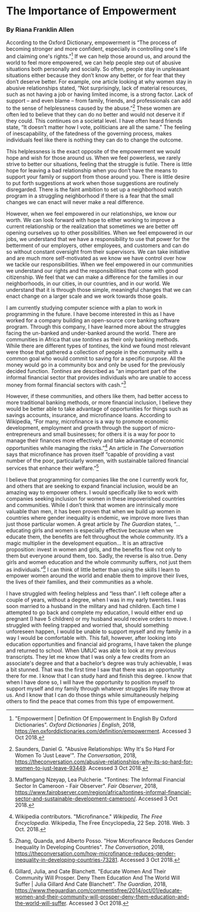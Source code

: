# The Importance of Empowerment  
### By Riana Franklin Allen

According to the Oxford Dictionary, empowerment is “The process of becoming stronger and more confident, especially in controlling one's life and claiming one's rights.”[^1]  If we can help those around us, and around the world to feel more empowered, we can help people step out of abusive situations both personally and socially.  So often, people stay in unpleasant situations either because they don’t know any better, or for fear that they don’t deserve better.  For example, one article looking at why women stay in abusive relationships stated, “Not surprisingly, lack of material resources, such as not having a job or having limited income, is a strong factor. Lack of support – and even blame – from family, friends, and professionals can add to the sense of helplessness caused by the abuse.”[^2] These women are often led to believe that they can do no better and would not deserve it if they could. This continues on a societal level. I have often heard friends state, “It doesn’t matter how I vote, politicians are all the same.”  The feeling of inescapability, of the fatedness of the governing process, makes individuals feel like there is nothing they can do to change the outcome.

This helplessness is the exact opposite of the empowerment we would hope and wish for those around us.  When we feel powerless, we rarely strive to better our situations, feeling that the struggle is futile. There is little hope for leaving a bad relationship when you don’t have the means to support your family or support from those around you.  There is little desire to put forth suggestions at work when those suggestions are routinely disregarded. There is the faint ambition to set up a neighborhood watch program in a struggling neighborhood if there is a fear that the small changes we can enact will never make a real difference.

However, when we feel empowered in our relationships, we know our worth. We can look forward with hope to either working to improve a current relationship or the realization that sometimes we are better off opening ourselves up to other possibilities. When we feel empowered in our jobs, we understand that we have a responsibility to use that power for the betterment of our employers, other employees, and customers and can do so without constant oversight from their supervisors.  We can take initiative and are much more self-motivated as we know we have control over how we tackle our responsibilities. When we feel empowered in our communities we understand our rights and the responsibilities that come with good citizenship.  We feel that we can make a difference for the families in our neighborhoods, in our cities, in our countries, and in our world.  We understand that it is through those simple, meaningful changes that we can enact change on a larger scale and we work towards those goals.  

I am currently studying computer science with a plan to work in programming in the future.  I have become interested in this as I have worked for a company building an open-source core banking software program.  Through this company, I have learned more about the struggles facing the un-banked and under-banked around the world.  There are communities in Africa that use *tontines* as their only banking methods.  While there are different types of *tontines,* the kind we found most relevant were those that gathered a collection of people in the community with a common goal who would commit to saving for a specific purpose. All the money would go in a community box and only be used for the previously decided function. *Tontines* are described as “an important part of the informal financial sector that provides individuals who are unable to access money from formal financial sectors with cash.”[^3]    

However, if these communities, and others like them, had better access to more traditional banking methods, or more financial inclusion, I believe they would be better able to take advantage of opportunities for things such as savings accounts, insurance, and microfinance loans. According to Wikipedia, “For many, microfinance is a way to promote economic development, employment and growth through the support of micro-entrepreneurs and small businesses; for others it is a way for poor to manage their finances more effectively and take advantage of economic opportunities while managing the risks.”[^4] An article in *The Conversation* says that microfinance has proven itself “capable of providing a vast number of the poor, particularly women, with sustainable tailored financial services that enhance their welfare.”[^5]  

I believe that programming for companies like the one I currently work for, and others that are seeking to expand financial inclusion, would be an amazing way to empower others.  I would specifically like to work with companies seeking inclusion for women in these impoverished countries and communities.  While I don’t think that women are intrinsically more valuable than men, it has been proven that when we build up women in countries where gender inequality is endemic, we improve more lives than just those particular women.  A great article by *The Guardian* states, “... educating girls and women is especially effective because when we educate them, the benefits are felt throughout the whole community. It’s a magic multiplier in the development equation… It is an attractive proposition: invest in women and girls, and the benefits flow not only to them but everyone around them, too. Sadly, the reverse is also true. Deny girls and women education and the whole community suffers, not just them as individuals.”[^6] I can think of little better than using the skills I learn to empower women around the world and enable them to improve their lives, the lives of their families, and their communities as a whole.  

I have struggled with feeling helpless and “less than”.  I left college after a couple of years, without a degree, when I was in my early twenties.  I was soon married to a husband in the military and had children.  Each time I attempted to go back and complete my education, I would either end up pregnant (I have 5 children) or my husband would receive orders to move.  I struggled with feeling trapped and worried that, should something unforeseen happen, I would be unable to support myself and my family in a way I would be comfortable with. This fall, however, after looking into education opportunities and financial aid programs, I have taken the plunge and returned to school.  When UMUC was able to look at my previous transcripts. They let me know that I was only a few credits from an associate's degree and that a bachelor’s degree was truly achievable, I was a bit stunned. That was the first time I saw that there was an opportunity there for me.  I know that I can study hard and finish this degree.  I know that when I have done so, I will have the opportunity to position myself to support myself and my family through whatever struggles life may throw at us.  And I know that I can do those things while simultaneously helping others to find the peace that comes from this type of empowerment.

[^1]:  "Empowerment | Definition Of Empowerment In English By Oxford Dictionaries". *Oxford Dictionaries | English*, 2018, https://en.oxforddictionaries.com/definition/empowerment. Accessed 3 Oct 2018\.

[^2]:  Saunders, Daniel G. "Abusive Relationships: Why It's So Hard For Women To 'Just Leave'". *The Conversation*, 2018, https://theconversation.com/abusive-relationships-why-its-so-hard-for-women-to-just-leave-93449. Accessed 3 Oct 2018\.

[^3]:  Maffengang Nzeyap, Lea Pulcherie. "Tontines: The Informal Financial Sector In Cameroon \- Fair Observer". *Fair Observer*, 2018, https://www.fairobserver.com/region/africa/tontines-informal-financial-sector-and-sustainable-development-cameroon/. Accessed 3 Oct 2018\.

[^4]:  Wikipedia contributors. "Microfinance." *Wikipedia, The Free Encyclopedia*. Wikipedia, The Free Encyclopedia, 22 Sep. 2018\. Web. 3 Oct. 2018\.

[^5]:  Zhang, Quanda, and Alberto Posso. "How Microfinance Reduces Gender Inequality In Developing Countries". *The Conversation*, 2018, https://theconversation.com/how-microfinance-reduces-gender-inequality-in-developing-countries-73281. Accessed 3 Oct 2018\.

[^6]:  Gillard, Julia, and Cate Blanchett. "Educate Women And Their Community Will Prosper. Deny Them Education And The World Will Suffer | Julia Gillard And Cate Blanchett". *The Guardian*, 2018, https://www.theguardian.com/commentisfree/2014/oct/01/educate-women-and-their-community-will-prosper-deny-them-education-and-the-world-will-suffer. Accessed 3 Oct 2018\.
